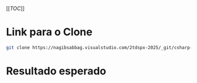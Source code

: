 [[_TOC_]]

# Link para o Clone
```bash
git clone https://nagibsabbag.visualstudio.com/2tdspx-2025/_git/csharp-collections-exceptions
```

# Resultado esperado
